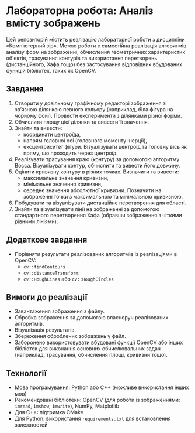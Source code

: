 # Лабораторна робота: Аналіз вмісту зображень

Цей репозиторій містить реалізацію лабораторної роботи з дисципліни «Комп’ютерний зір». Метою роботи є самостійна реалізація алгоритмів аналізу форм на зображенні, обчислення геометричних характеристик об'єктів, трасування контурів та використання перетворень (дистанційного, Хафа тощо) без застосування відповідних вбудованих функцій бібліотек, таких як OpenCV.

## Завдання

1. Створити у довільному графічному редакторі зображення зі зв’язною ділянкою певного кольору (наприклад, біла фігура на чорному фоні). Провести експерименти з ділянками різної форми.
2. Обчислити площу цієї ділянки та вивести її значення.
3. Знайти та вивести:
   - координати центроїда,
   - напрям головної осі (головного моменту інерції),
   - ексцентриситет фігури.
   Візуалізувати центроїд та головну вісь як пряму, що проходить через центроїд.
4. Реалізувати трасування краю (контуру) за допомогою алгоритму Восса. Візуалізувати контур, обчислити та вивести його довжину.
5. Оцінити кривизну контуру в різних точках. Визначити та вивести:
   - максимальне значення кривизни,
   - мінімальне значення кривизни,
   - середнє значення абсолютної кривизни.
   Позначити на зображенні точки з максимальною та мінімальною кривизною.
6. Побудувати та візуалізувати дистанційне перетворення для області.
7. Знайти та візуалізувати лінії на зображенні за допомогою стандартного перетворення Хафа (обравши зображення з чіткими рівними лініями).

## Додаткове завдання

- Порівняти результати реалізованих алгоритмів із реалізаціями в OpenCV:
  - `cv::findContours`
  - `cv::distanceTransform`
  - `cv::HoughLines` або `cv::HoughCircles`

## Вимоги до реалізації

- Завантаження зображення з файлу.
- Обробка зображення за допомогою власноруч реалізованих алгоритмів.
- Візуалізація результатів.
- Збереження оброблених зображень у файл.
- Заборонено використовувати вбудовані функції OpenCV або інших бібліотек для виконання основних обчислювальних задач (наприклад, трасування, обчислення площі, кривизни тощо).

## Технології

- Мова програмування: Python або C++ (можливе використання інших мов)
- Рекомендовані бібліотеки: OpenCV (для роботи із зображеннями: `imread`, `imshow`, `imwrite`), NumPy, Matplotlib
- Для C++: підтримка CMake
- Для Python: використання `requirements.txt` для встановлення залежностей
